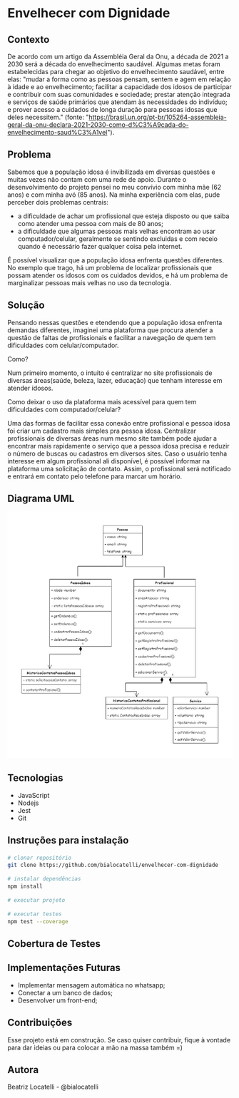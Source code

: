 # Envelhecer com Dignidade

## Contexto
De acordo com um artigo da Assembléia Geral da Onu, a década de 2021 a 2030 será a década do envelhecimento saudável. Algumas metas foram estabelecidas para chegar ao objetivo do envelhecimento saudável, entre elas: "mudar a forma como as pessoas pensam, sentem e agem em relação à idade e ao envelhecimento; facilitar a capacidade dos idosos de participar e contribuir com suas comunidades e sociedade; prestar atenção integrada e serviços de saúde primários que atendam às necessidades do indivíduo; e prover acesso a cuidados de longa duração para pessoas idosas que deles necessitem." (fonte: "https://brasil.un.org/pt-br/105264-assembleia-geral-da-onu-declara-2021-2030-como-d%C3%A9cada-do-envelhecimento-saud%C3%A1vel").


## Problema
Sabemos que a população idosa é invibilizada em diversas questões e muitas vezes não contam com uma rede de apoio. Durante o desenvolvimento do projeto pensei no meu convívio com minha mãe (62 anos) e com minha avó (85 anos). Na minha experiência com elas, pude perceber dois problemas centrais:
 - a dificuldade de achar um profissional que esteja disposto ou que saiba como atender uma pessoa com mais de 80 anos;
 - a dificuldade que algumas pessoas mais velhas encontram ao usar computador/celular, geralmente se sentindo excluidas e com receio quando é necessário fazer qualquer coisa pela internet.

 É possível visualizar que a população idosa enfrenta questões diferentes. No exemplo que trago, há um problema de localizar profissionais que possam atender os idosos com os cuidados devidos, e há um problema de marginalizar pessoas mais velhas no uso da tecnologia.

## Solução
Pensando nessas questões e etendendo que a população idosa enfrenta demandas diferentes, imaginei uma plataforma que procura atender a questão de faltas de profissionais e facilitar a navegação de quem tem dificuldades com celular/computador.

Como?

Num primeiro momento, o intuito é centralizar no site profissionais de diversas áreas(saúde, beleza, lazer, educação) que tenham interesse em atender idosos.

Como deixar o uso da plataforma mais acessível para quem tem dificuldades com computador/celular?

Uma das formas de facilitar essa conexão entre profissional e pessoa idosa foi criar um cadastro mais simples pra pessoa idosa. Centralizar profissionais de diversas áreas num mesmo site também pode ajudar a encontrar mais rapidamente o serviço que a pessoa idosa precisa e reduzir o número de buscas ou cadastros em diversos sites.
Caso o usuário tenha interesse em algum profissional ali disponível, é possível informar na plataforma uma solicitação de contato. Assim, o profissional será notificado e entrará em contato pelo telefone para marcar um horário.

## Diagrama UML
![image](/assets/uml%20envelhecer%20com%20dignidade.jpg)

## Tecnologias
- JavaScript 
- Nodejs
- Jest
- Git

## Instruções para instalação
```bash
# clonar repositório
git clone https://github.com/bialocatelli/envelhecer-com-dignidade
```
```bash
# instalar dependências
npm install
```
```bash
# executar projeto

```
```bash
# executar testes
npm test --coverage
```
## Cobertura de Testes

## Implementações Futuras
- Implementar mensagem automática no whatsapp;
- Conectar a um banco de dados;
- Desenvolver um front-end;

## Contribuições
Esse projeto está em construção. Se caso quiser contribuir, fique à vontade para dar ideias ou para colocar a mão na massa também =)

## Autora
Beatriz Locatelli - @bialocatelli

